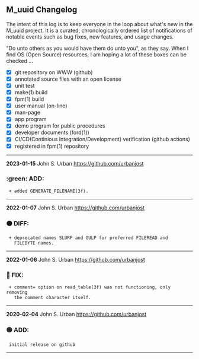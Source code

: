 ## M_uuid Changelog

The intent of this log is to keep everyone in the loop about what's new
in the M_uuid  project. It is a curated, chronologically ordered list
of notifications of notable events such as bug fixes, new features,
and usage changes.

"Do unto others as you would have them do unto you", as they say. When I
find OS (Open Source) resources, I am hoping a lot of these boxes can be
checked ...
   - [x] git repository on WWW (github)
   - [x] annotated source files with an open license
   - [x] unit test
   - [x] make(1) build
   - [x] fpm(1) build
   - [x] user manual (on-line)
   - [x] man-page
   - [x] app program
   - [x] demo program for public procedures
   - [x] developer documents (ford(1))
   - [x] CI/CD(Continious Integration/Development) verification (github actions)
   - [x] registered in fpm(1) repository

---
**2023-01-15**  John S. Urban  <https://github.com/urbanjost>

### :green: ADD:
     + added GENERATE_FILENAME(3f).
---
**2022-01-07**  John S. Urban  <https://github.com/urbanjost>

### :orange_circle: DIFF:
     + deprecated names SLURP and GULP for preferred FILEREAD and
       FILEBYTE names.
---
**2022-01-06**  John S. Urban  <https://github.com/urbanjost>

### :red_circle: FIX:
     + comment= option on read_table(3f) was not functioning, only removing
       the comment character itself.
---
**2020-02-04**  John S. Urban  <https://github.com/urbanjost>

### :green_circle: ADD:
     initial release on github
---
<!--
### :orange_circle: DIFF:
       + renamed ADVICE(3f) to ALERT(3f)
### :green_circle: ADD:
       + advice(3f) was added to provide a standardized message format simply.
### :red_circle: FIX:
       + </bo> did not work on several terminal types, changed it to a more
         universally accepted value.
-->
